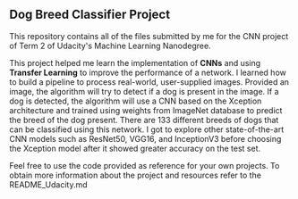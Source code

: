 ## Dog Breed Classifier Project
This repository contains all of the files submitted by me for the CNN project of Term 2 of Udacity's Machine Learning Nanodegree.

This project helped me learn the implementation of **CNNs** and using **Transfer Learning** to improve the performance of a network. I learned how to build a pipeline to process real-world, user-supplied images. Provided an image, the algorithm will try to detect if a dog is present in the image. If a dog is detected, the algorithm will use a CNN based on the Xception architecture and trained using weights from ImageNet database to predict the breed of the dog present. There are 133 different breeds of dogs that can be classified using this network. I got to explore other state-of-the-art CNN models such as ResNet50, VGG16, and InceptionV3 before choosing the Xception model after it showed greater accuracy on the test set.

Feel free to use the code provided as reference for your own projects. To obtain more information about the project and resources refer to the README_Udacity.md
